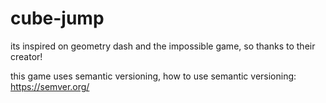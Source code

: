# cube-jump
its inspired on geometry dash and the impossible game, so thanks to their creator!

this game uses semantic versioning,
how to use semantic versioning: https://semver.org/
